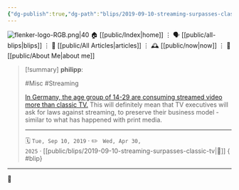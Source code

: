 ```yaml
---
{"dg-publish":true,"dg-path":"blips/2019-09-10-streaming-surpasses-classic-tv.md","dg-permalink":"2019/09/10/streaming-surpasses-classic-tv/","permalink":"/2019/09/10/streaming-surpasses-classic-tv/","title":"philipp @ 2019-09-10","created":"2019-09-10T00:00:00","updated":"2025-04-30T22:27:35"}
---
```



<div class="transclusion internal-embed is-loaded"><div class="markdown-embed">




![flenker-logo-RGB.png|40](/img/user/attachments/flenker-logo-RGB.png)
🏠 [[public/Index\|home]]  ⋮ 🗣️ [[public/all-blips\|blips]] ⋮  📝 [[public/All Articles\|articles]]  ⋮ 🕰️ [[public/now\|now]] ⋮ 🪪 [[public/About Me\|about me]]


</div></div>


> [!summary] **philipp**:
>
> #Misc #Streaming
>
> [In Germany, the age group of 14-29 are consuming streamed video more than classic TV.](https://meedia.de/2019/09/06/ard-zdf-studie-netflix-youtube-co-haben-bei-den-14-bis-29-jaehrigen-das-fernsehen-ueberholt/) This will definitely mean that TV executives will ask for laws against streaming, to preserve their business model - similar to what has happened with print media.
> - - -
>
> 🗓️ <code>Tue, Sep 10, 2019</code>  · ✏️ <code> Wed, Apr 30, 2025</code>  · [[public/blips/2019-09-10-streaming-surpasses-classic-tv\|🔗]]
{ #blip}


- - -

 👾
